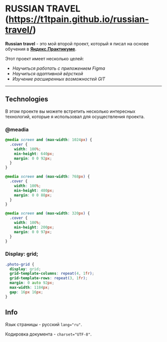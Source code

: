 # RUSSIAN TRAVEL (https://t1tpain.github.io/russian-travel/)

 **Russian travel** - это мой второй проект, который я писал на основе обучения в **[Яндекс.Практикуме](https://practicum.yandex.ru/)**.

Этот проект имеет несколько целей:
  + _Научиться работать с приложением Figma_
  + _Научиться адаптивной вёрсткой_
  + _Изучение расширенных возможностей GIT_

____

## Technologies

В этом проекте вы можете встретить несколько интересных технологий, которые я использовал для осуществления проекта.

### @meadia
```css
@media screen and (max-width: 1024px) {
  .cover {
    width: 100%;
    min-height: 640px;
    margin: 0 0 92px;
  }
}

@media screen and (max-width: 768px) {
  .cover {
    width: 100%;
    min-height: 480px;
    margin: 0 0 88px;
  }
}

@media screen and (max-width: 320px) {
  .cover {
    width: 100%;
    min-height: 200px;
    margin: 0 0 97px;
  }
}
```

### Display: grid;
```css
.photo-grid {
  display: grid;
  grid-template-columns: repeat(4, 1fr);
  grid-template-rows: repeat(3, 1fr);
  margin: 0 auto 92px;
  max-width: 1184px;
  gap: 16px 16px;
}
```

## Info

Язык страницы - русский ```lang="ru"```.

Кодировка документа - ```charset="UTF-8"```.